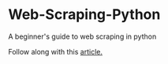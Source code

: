 # Web-Scraping-Python
A beginner's guide to web scraping in python

Follow along with this [article.](https://medium.com/@szainzaidi413/web-scraping-and-story-telling-in-python-basics-734a26db2161)
